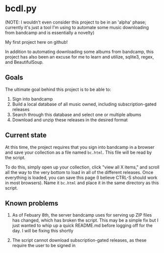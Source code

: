 # bcdl.py

(NOTE: I wouldn't even consider this project to be in an 'alpha' phase; currently it's just a tool I'm using to automate some music downloading from bandcamp and is essentially a novelty)

My first project here on github!

In addition to automating downloading some albums from bandcamp, this project has also been an excuse for me to learn and utilize, sqlite3, regex, and BeautifulSoup.

## Goals

The ultimate goal behind this project is to be able to:

1. Sign into bandcamp
2. Build a local database of all music owned, including subscription-gated releases
3. Search through this database and select one or multiple albums
4. Download and unzip these releases in the desired format

## Current state

At this time, the project requires that you sign into bandcamp in a browser and save your collection as a file named `bc.html`. This file will be read by the script.

To do this, simply open up your collection, click "view all X items," and scroll all the way to the very bottom to load in all of the different releases. Once everything is loaded, you can save this page (I believe CTRL-S should work in most browsers). Name it `bc.html` and place it in the same directory as this script.

## Known problems

1. As of Febuary 8th, the server bandcamp uses for serving up ZIP files has changed, which has broken the script. This may be a simple fix but I just wanted to whip up a quick README.md before logging off for the day. I will be fixing this shortly

2. The script cannot download subscription-gated releases, as these require the user to be signed in
